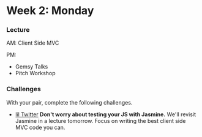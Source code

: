 # Week 2: Monday

### Lecture

AM: Client Side MVC

PM:
- Gemsy Talks
- Pitch Workshop

### Challenges

With your pair, complete the following challenges.

- [lil Twitter](../../../../lil-twitter-challenge) **Don't worry about testing your JS with Jasmine.** We'll revisit Jasmine in a lecture tomorrow. Focus on writing the best client side MVC code you can.
